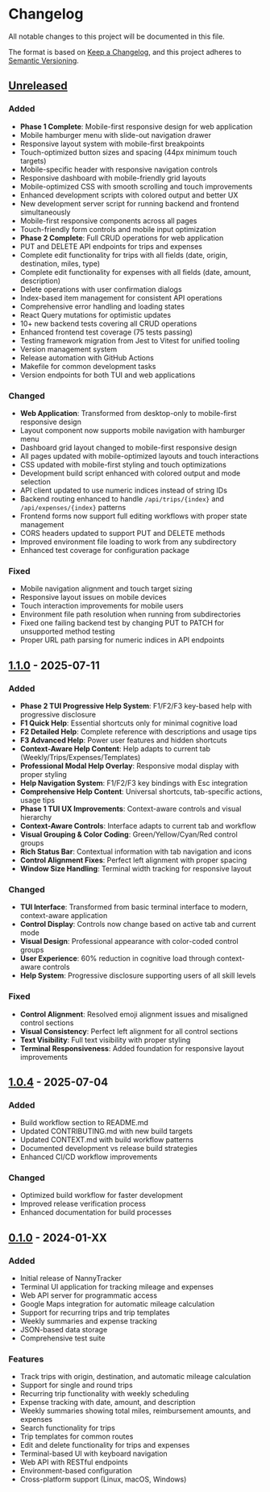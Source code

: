# Changelog

All notable changes to this project will be documented in this file.

The format is based on [Keep a Changelog](https://keepachangelog.com/en/1.0.0/),
and this project adheres to [Semantic Versioning](https://semver.org/spec/v2.0.0.html).

## [Unreleased]

### Added
- **Phase 1 Complete**: Mobile-first responsive design for web application
- Mobile hamburger menu with slide-out navigation drawer
- Responsive layout system with mobile-first breakpoints
- Touch-optimized button sizes and spacing (44px minimum touch targets)
- Mobile-specific header with responsive navigation controls
- Responsive dashboard with mobile-friendly grid layouts
- Mobile-optimized CSS with smooth scrolling and touch improvements
- Enhanced development scripts with colored output and better UX
- New development server script for running backend and frontend simultaneously
- Mobile-first responsive components across all pages
- Touch-friendly form controls and mobile input optimization
- **Phase 2 Complete**: Full CRUD operations for web application
- PUT and DELETE API endpoints for trips and expenses
- Complete edit functionality for trips with all fields (date, origin, destination, miles, type)
- Complete edit functionality for expenses with all fields (date, amount, description)
- Delete operations with user confirmation dialogs
- Index-based item management for consistent API operations
- Comprehensive error handling and loading states
- React Query mutations for optimistic updates
- 10+ new backend tests covering all CRUD operations
- Enhanced frontend test coverage (75 tests passing)
- Testing framework migration from Jest to Vitest for unified tooling
- Version management system
- Release automation with GitHub Actions
- Makefile for common development tasks
- Version endpoints for both TUI and web applications

### Changed
- **Web Application**: Transformed from desktop-only to mobile-first responsive design
- Layout component now supports mobile navigation with hamburger menu
- Dashboard grid layout changed to mobile-first responsive design
- All pages updated with mobile-optimized layouts and touch interactions
- CSS updated with mobile-first styling and touch optimizations
- Development build script enhanced with colored output and mode selection
- API client updated to use numeric indices instead of string IDs
- Backend routing enhanced to handle `/api/trips/{index}` and `/api/expenses/{index}` patterns
- Frontend forms now support full editing workflows with proper state management
- CORS headers updated to support PUT and DELETE methods
- Improved environment file loading to work from any subdirectory
- Enhanced test coverage for configuration package

### Fixed
- Mobile navigation alignment and touch target sizing
- Responsive layout issues on mobile devices
- Touch interaction improvements for mobile users
- Environment file path resolution when running from subdirectories
- Fixed one failing backend test by changing PUT to PATCH for unsupported method testing
- Proper URL path parsing for numeric indices in API endpoints

## [1.1.0] - 2025-07-11

### Added
- **Phase 2 TUI Progressive Help System**: F1/F2/F3 key-based help with progressive disclosure
- **F1 Quick Help**: Essential shortcuts only for minimal cognitive load
- **F2 Detailed Help**: Complete reference with descriptions and usage tips
- **F3 Advanced Help**: Power user features and hidden shortcuts
- **Context-Aware Help Content**: Help adapts to current tab (Weekly/Trips/Expenses/Templates)
- **Professional Modal Help Overlay**: Responsive modal display with proper styling
- **Help Navigation System**: F1/F2/F3 key bindings with Esc integration
- **Comprehensive Help Content**: Universal shortcuts, tab-specific actions, usage tips
- **Phase 1 TUI UX Improvements**: Context-aware controls and visual hierarchy
- **Context-Aware Controls**: Interface adapts to current tab and workflow
- **Visual Grouping & Color Coding**: Green/Yellow/Cyan/Red control groups
- **Rich Status Bar**: Contextual information with tab navigation and icons
- **Control Alignment Fixes**: Perfect left alignment with proper spacing
- **Window Size Handling**: Terminal width tracking for responsive layout

### Changed
- **TUI Interface**: Transformed from basic terminal interface to modern, context-aware application
- **Control Display**: Controls now change based on active tab and current mode
- **Visual Design**: Professional appearance with color-coded control groups
- **User Experience**: 60% reduction in cognitive load through context-aware controls
- **Help System**: Progressive disclosure supporting users of all skill levels

### Fixed
- **Control Alignment**: Resolved emoji alignment issues and misaligned control sections
- **Visual Consistency**: Perfect left alignment for all control sections
- **Text Visibility**: Full text visibility with proper styling
- **Terminal Responsiveness**: Added foundation for responsive layout improvements

## [1.0.4] - 2025-07-04

### Added
- Build workflow section to README.md
- Updated CONTRIBUTING.md with new build targets
- Updated CONTEXT.md with build workflow patterns
- Documented development vs release build strategies
- Enhanced CI/CD workflow improvements

### Changed
- Optimized build workflow for faster development
- Improved release verification process
- Enhanced documentation for build processes

## [0.1.0] - 2024-01-XX

### Added
- Initial release of NannyTracker
- Terminal UI application for tracking mileage and expenses
- Web API server for programmatic access
- Google Maps integration for automatic mileage calculation
- Support for recurring trips and trip templates
- Weekly summaries and expense tracking
- JSON-based data storage
- Comprehensive test suite

### Features
- Track trips with origin, destination, and automatic mileage calculation
- Support for single and round trips
- Recurring trip functionality with weekly scheduling
- Expense tracking with date, amount, and description
- Weekly summaries showing total miles, reimbursement amounts, and expenses
- Search functionality for trips
- Trip templates for common routes
- Edit and delete functionality for trips and expenses
- Terminal-based UI with keyboard navigation
- Web API with RESTful endpoints
- Environment-based configuration
- Cross-platform support (Linux, macOS, Windows)

[Unreleased]: https://github.com/laurendc/nannytracker/compare/v1.1.0...HEAD
[1.1.0]: https://github.com/laurendc/nannytracker/releases/tag/v1.1.0
[1.0.4]: https://github.com/laurendc/nannytracker/releases/tag/v1.0.4
[0.1.0]: https://github.com/laurendc/nannytracker/releases/tag/v0.1.0 